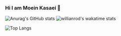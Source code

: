 ### Hi I am Moein Kasaei 👋


![Anurag's GitHub stats](https://github-readme-stats.vercel.app/api?username=mkasaii16&show_icons=true&theme=radical) ![willianrod's wakatime stats](https://github-readme-stats.vercel.app/api/wakatime?username=mkasaii16&theme=radical)

![Top Langs](https://github-readme-stats.vercel.app/api/top-langs/?username=mkasaii16&theme=radical)





